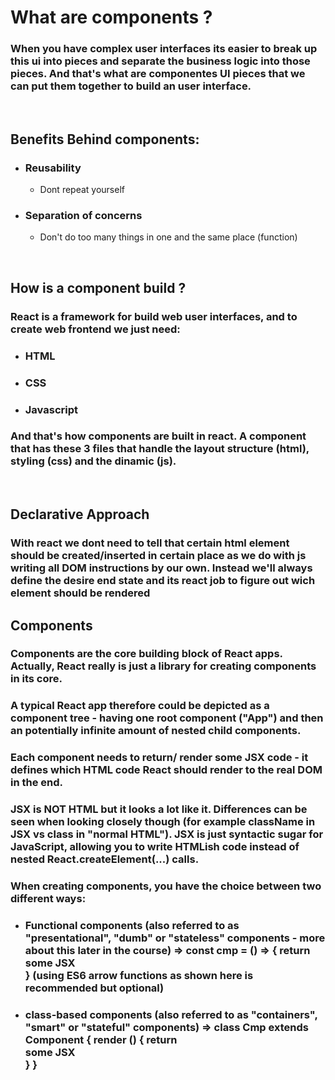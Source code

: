 # What are components ?
### When you have complex user interfaces its easier to break up this ui into pieces and separate the business logic into those pieces. And that's what are componentes UI pieces that we can put them together to build an user interface.
<br>

## Benefits Behind components:
* ### Reusability
    * Dont repeat yourself
* ### Separation of concerns
    * Don't do too many things in one and the same place (function)
<br>

## How is a component build ?
### React is a framework for build web user interfaces, and to create web frontend we just need:
* ### HTML
* ### CSS
* ### Javascript
### And that's how components are built in react. A component that has these 3 files that handle the layout structure (html), styling (css) and the dinamic (js).
<br>

## Declarative Approach
### With react we dont need to tell that certain html element should be created/inserted in certain place as we do with js writing all DOM instructions by our own. Instead we'll always define the desire end state and its react job to figure out wich element should be rendered

## Components
### Components are the core building block of React apps. Actually, React really is just a library for creating components in its core.

### A typical React app therefore could be depicted as a component tree - having one root component ("App") and then an potentially infinite amount of nested child components.

### Each component needs to return/ render some JSX code - it defines which HTML code React should render to the real DOM in the end.

### JSX is NOT HTML but it looks a lot like it. Differences can be seen when looking closely though (for example className in JSX vs class in "normal HTML"). JSX is just syntactic sugar for JavaScript, allowing you to write HTMLish code instead of nested React.createElement(...) calls.

### When creating components, you have the choice between two different ways:

* ### Functional components (also referred to as "presentational", "dumb" or "stateless" components - more about this later in the course) => const cmp = () => { return <div>some JSX</div> } (using ES6 arrow functions as shown here is recommended but optional)

* ### class-based components (also referred to as "containers", "smart" or "stateful" components) => class Cmp extends Component { render () { return <div>some JSX</div> } }
<br>

